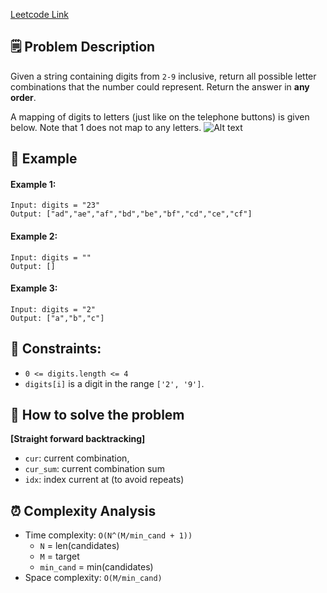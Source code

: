 [Leetcode Link](https://leetcode.com/problems/top-k-frequent-elements/description/)

## 🗒️ Problem Description

Given a string containing digits from `2-9` inclusive, return all possible letter combinations that the number could represent. Return the answer in **any order**.

A mapping of digits to letters (just like on the telephone buttons) is given below. Note that 1 does not map to any letters.
![Alt text](image.png)


## 📌 Example
#### Example 1:
```
Input: digits = "23"
Output: ["ad","ae","af","bd","be","bf","cd","ce","cf"]
```

#### Example 2:
```
Input: digits = ""
Output: []
```

#### Example 3:
```
Input: digits = "2"
Output: ["a","b","c"]
```

## 📌 Constraints:

- `0 <= digits.length <= 4`
- `digits[i]` is a digit in the range `['2', '9']`.

## 🤔 How to solve the problem

**[Straight forward backtracking]**
- `cur`: current combination, 
- `cur_sum`: current combination sum
- `idx`: index current at (to avoid repeats)

## ⏰ Complexity Analysis
- Time complexity: `O(N^(M/min_cand + 1))`
  - `N` = len(candidates)
  - `M` = target
  - `min_cand` = min(candidates)
- Space complexity: `O(M/min_cand)`
